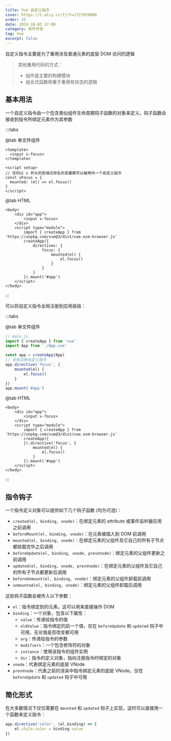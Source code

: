 ```yaml
---
title: Vue 自定义指令
cover: https://t.alcy.cc/fj?t=1727859600
order: 25
date: 2024-10-02 17:00
category: 软件开发
tag: Vue
excerpt: false
---
```


自定义指令主要是为了重用涉及普通元素的底层 DOM 访问的逻辑

> 其他重用代码的方式：
> + 组件是主要的构建模块
> + 组合式函数侧重于重用有状态的逻辑

## 基本用法

一个自定义指令由一个包含类似组件生命周期钩子函数的对象来定义。钩子函数会接收到指令所绑定元素作为其参数

:::tabs

@tab 单文件组件

```vue
<template>
  <input v-focus>
</template>

<script setup>
// 任何以 v 开头的驼峰式命名的变量都可以被用作一个自定义指令
const vFocus = {
  mounted: (el) => el.focus()
}
</script>
```

@tab HTML

```vue-html
<body>
    <div id="app">
        <input v-focus>
    </div>
    <script type="module">
        import { createApp } from 'https://unpkg.com/vue@3/dist/vue.esm-browser.js'
        createApp({
            directives: {
                focus: {
                    mounted(el) {
                        el.focus()
                    }
                }
            }
        }).mount('#app')
    </script>
</body>
```
:::

可以将自定义指令全局注册到应用层级：

:::tabs

@tab 单文件组件
```javascript
// main.js
import { createApp } from 'vue'
import App from './App.vue'

const app = createApp(App)
// 全局注册自定义指令
app.directive('focus', {
    mounted(el) {
        el.focus()
    }
})
app.mount('#app')
```

@tab HTML
```vue-html
<body>
    <div id="app">
        <input v-focus>
    </div>
    <script type="module">
        import { createApp } from 'https://unpkg.com/vue@3/dist/vue.esm-browser.js'
        createApp({
        }).directive('focus', {
            mounted(el) {
                el.focus()
            }
        }).mount('#app')
    </script>
</body>
```
:::

## 指令钩子

一个指令定义对象可以提供如下几个钩子函数 (均为可选)：
+ `created(el, binding, vnode)`：在绑定元素的 attribute 或事件监听器应用之前调用
+ `beforeMount(el, binding, vnode)`：在元素被插入到 DOM 前调用
+ `mounted(el, binding, vnode)`：在绑定元素的父组件及它自己的所有子节点都挂载完毕之后调用
+ `beforeUpdate(el, binding, vnode, prevVnode)`：绑定元素的父组件更新之前调用
+ `updated(el, binding, vnode, prevVnode)`：在绑定元素的父组件及它自己的所有子节点都更新后调用
+ `beforeUnmount(el, binding, vnode)`：绑定元素的父组件卸载前调用
+ `unmounted(el, binding, vnode)`：绑定元素的父组件卸载后调用

这些钩子函数会被传入以下参数：
+ `el`：指令绑定到的元素。这可以用来直接操作 DOM
+ `binding`：一个对象，包含以下属性：
  + `value`：传递给指令的值
  + `oldValue`：指令绑定的前一个值，仅在 `beforeUpdate` 和 `updated` 钩子中可用。无论值是否改变都可用
  + `arg`：传递给指令的参数
  + `modifiers`：一个包含修饰符的对象
  + `instance`：使用该指令的组件实例
  + `dir`：指令的定义对象，指向注册指令时绑定的对象
+ `vnode`：代表绑定元素的底层 VNode
+ `prevVnode`：代表之前的渲染中指令绑定元素的底层 VNode。仅在 `beforeUpdate` 和 `updated` 钩子中可用

## 简化形式

在大多数情况下仅仅需要在 `mounted` 和 `updated` 钩子上实现，这时可以直接用一个函数来定义指令：

```javascript
app.directive('color', (el,binding) => {
    el.style.color = binding.value
})
```
